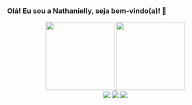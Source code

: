 ### Olá! Eu sou a Nathanielly, seja bem-vindo(a)! 👋

<div align="center">
  <a href="https://github.com/Nathanielly">
  <img height="160em" src="https://github-readme-stats.vercel.app/api?username=Nathanielly&show_icons=true&theme=dark&include_all_commits=true&count_private=true"/>
  <img height="160em" src="https://github-readme-stats.vercel.app/api/top-langs/?username=Nathanielly&layout=compact&langs_count=7&theme=dark"/>
</div>

<div align="center">
  <a href="https://www.linkedin.com/in/nathanielly-de-souza-martins-oliveira-11902154/" target="_blank"><img src="https://img.shields.io/badge/-LinkedIn-%230077B5?style=for-the-badge&logo=linkedin&logoColor=white" target="_blank"></a> 
  <a href="https://www.instagram.com/nathaniellyoliveira/" target="_blank"><img src="https://img.shields.io/badge/-Instagram-%23E4405F?style=for-the-badge&logo=instagram&logoColor=white" target="_blank"></a>
  <a href = "mailto:nathanielly23@hotmail.com"><img src="https://img.shields.io/badge/Microsoft_Outlook-0078D4?style=for-the-badge&logo=microsoft-outlook&logoColor=white"</a>
</div>
